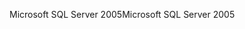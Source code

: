<span data-ttu-id="b9a88-101">Microsoft SQL Server 2005</span><span class="sxs-lookup"><span data-stu-id="b9a88-101">Microsoft SQL Server 2005</span></span>